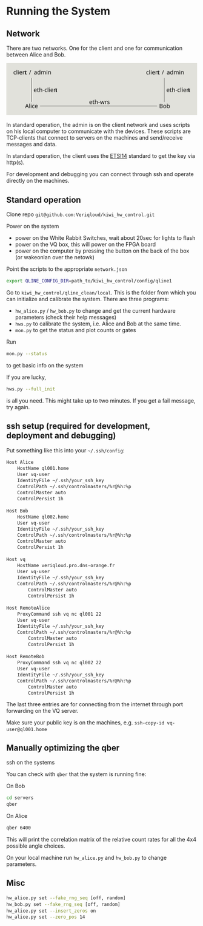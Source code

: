 # Running the System

## Network

There are two networks. One for the client and one for communication between Alice and Bob. 

![](pics/network.svg)

In standard operation, the admin is on the client network and uses scripts on his local computer to communicate with the devices. These scripts are TCP-clients that connect to servers on the machines and send/receive messages and data.

In standard operation, the client uses the [ETSI14](https://portal.etsi.org/webapp/workprogram/Report_WorkItem.asp?WKI_ID=53603) standard to get the key via http(s).

For development and debugging you can connect through ssh and operate directly on the machines. 



## Standard operation 

Clone repo `git@github.com:Veriqloud/kiwi_hw_control.git`

Power on the system

- power on the White Rabbit Switches, wait about 20sec for lights to flash 
- power on the VQ box, this will power on the FPGA board 
- power on the computer by pressing the button on the back of the box (or wakeonlan over the netowk)


Point the scripts to the appropriate `network.json`

```.bash
export QLINE_CONFIG_DIR=path_to/kiwi_hw_control/config/qline1
```

Go to `kiwi_hw_control/qline_clean/local`. This is the folder from which you can initialize and calibrate the system. There are three programs:
- `hw_alice.py` / `hw_bob.py` to change and get the current hardware parameters (check their help messages)
- `hws.py` to calibrate the system, i.e. Alice and Bob at the same time. 
- `mon.py` to get the status and plot counts or gates

Run 

```.bash
mon.py --status
``` 

to get basic info on the system

If you are lucky,

```.bash
hws.py --full_init  
```

is all you need. This might take up to two minutes. If you get a fail message, try again. 





## ssh setup (required for development, deployment and debugging)

Put something like this into your `~/.ssh/config`:

```
Host Alice
    HostName ql001.home
    User vq-user
    IdentityFile ~/.ssh/your_ssh_key
    ControlPath ~/.ssh/controlmasters/%r@%h:%p
    ControlMaster auto
    ControlPersist 1h

Host Bob
    HostName ql002.home
    User vq-user
    IdentityFile ~/.ssh/your_ssh_key
    ControlPath ~/.ssh/controlmasters/%r@%h:%p
    ControlMaster auto
    ControlPersist 1h

Host vq
    HostName veriqloud.pro.dns-orange.fr
    User vq-user
    IdentityFile ~/.ssh/your_ssh_key
    ControlPath ~/.ssh/controlmasters/%r@%h:%p
        ControlMaster auto
        ControlPersist 1h

Host RemoteAlice
    ProxyCommand ssh vq nc ql001 22
    User vq-user
    IdentityFile ~/.ssh/your_ssh_key
    ControlPath ~/.ssh/controlmasters/%r@%h:%p
        ControlMaster auto
        ControlPersist 1h

Host RemoteBob
    ProxyCommand ssh vq nc ql002 22
    User vq-user
    IdentityFile ~/.ssh/your_ssh_key
    ControlPath ~/.ssh/controlmasters/%r@%h:%p
        ControlMaster auto
        ControlPersist 1h

```

The last three entries are for connecting from the internet through port forwarding on the VQ server.

Make sure your public key is on the machines, e.g. `ssh-copy-id vq-user@ql001.home`


## Manually optimizing the qber

ssh on the systems

You can check with `qber` that the system is running fine:

On Bob
```.bash
cd servers
qber 
```

On Alice
```.bash
qber 6400
```

This will print the correlation matrix of the relative count rates for all the 4x4 possible angle choices.

On your local machine run `hw_alice.py` and `hw_bob.py` to change parameters.

## Misc


```.bash
hw_alice.py set --fake_rng_seq [off, random]
hw_bob.py set --fake_rng_seq [off, random]
hw_alice.py set --insert_zeros on
hw_alice.py set --zero_pos 14
```








